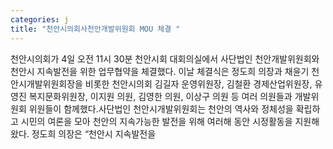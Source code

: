 ```yaml
---
categories: j
title: "천안시의회사천안개발위원회 MOU 체결 "
---
```

천안시의회가 4일 오전 11시 30분 천안시회 대회의실에서 사단법인 천안개발위원회와 천안시 지속발전을 위한 업무협약을 체결했다. 이날 체결식은 정도희 의장과 채윤기 천안시개발위원회장을 비롯한 천안시의회 김길자 운영위원장, 김철환 경제산업위원장, 유영진 복지문화위원장, 이지원 의원, 김영한 의원, 이상구 의원 등 여러 의원들과 개발위원회 위원들이 함께했다.사단법인 천안시개발위원회는 천안의 역사와 정체성을 확립하고 시민의 여론을 모아 천안의 지속가능한 발전을 위해 여러해 동안 시정활동을 지원해 왔다. 정도희 의장은 “천안시 지속발전을
